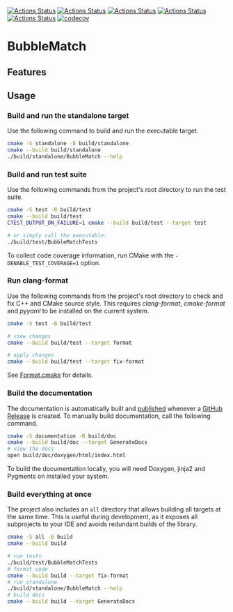 [![Actions Status](https://github.com/cezuriku/bubblematch/workflows/MacOS/badge.svg)](https://github.com/cezuriku/bubblematch/actions)
[![Actions Status](https://github.com/cezuriku/bubblematch/workflows/Windows/badge.svg)](https://github.com/cezuriku/bubblematch/actions)
[![Actions Status](https://github.com/cezuriku/bubblematch/workflows/Ubuntu/badge.svg)](https://github.com/cezuriku/bubblematch/actions)
[![Actions Status](https://github.com/cezuriku/bubblematch/workflows/Style/badge.svg)](https://github.com/cezuriku/bubblematch/actions)
[![Actions Status](https://github.com/cezuriku/bubblematch/workflows/Install/badge.svg)](https://github.com/cezuriku/bubblematch/actions)
[![codecov](https://codecov.io/gh/cezuriku/bubblematch/branch/master/graph/badge.svg)](https://codecov.io/gh/cezuriku/bubblematch)

# BubbleMatch

## Features

## Usage

### Build and run the standalone target

Use the following command to build and run the executable target.

```bash
cmake -S standalone -B build/standalone
cmake --build build/standalone
./build/standalone/BubbleMatch --help
```

### Build and run test suite

Use the following commands from the project's root directory to run the test suite.

```bash
cmake -S test -B build/test
cmake --build build/test
CTEST_OUTPUT_ON_FAILURE=1 cmake --build build/test --target test

# or simply call the executable: 
./build/test/BubbleMatchTests
```

To collect code coverage information, run CMake with the `-DENABLE_TEST_COVERAGE=1` option.

### Run clang-format

Use the following commands from the project's root directory to check and fix C++ and CMake source style.
This requires _clang-format_, _cmake-format_ and _pyyaml_ to be installed on the current system.

```bash
cmake -S test -B build/test

# view changes
cmake --build build/test --target format

# apply changes
cmake --build build/test --target fix-format
```

See [Format.cmake](https://github.com/TheLartians/Format.cmake) for details.

### Build the documentation

The documentation is automatically built and [published](https://thelartians.github.io/bubblematch) whenever a [GitHub Release](https://help.github.com/en/github/administering-a-repository/managing-releases-in-a-repository) is created.
To manually build documentation, call the following command.

```bash
cmake -S documentation -B build/doc
cmake --build build/doc --target GenerateDocs
# view the docs
open build/doc/doxygen/html/index.html
```

To build the documentation locally, you will need Doxygen, jinja2 and Pygments on installed your system.

### Build everything at once

The project also includes an `all` directory that allows building all targets at the same time.
This is useful during development, as it exposes all subprojects to your IDE and avoids redundant builds of the library.

```bash
cmake -S all -B build
cmake --build build

# run tests
./build/test/BubbleMatchTests
# format code
cmake --build build --target fix-format
# run standalone
./build/standalone/BubbleMatch --help
# build docs
cmake --build build --target GenerateDocs
```
